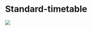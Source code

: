 # Standard-timetable
<img src='https://github.com/fordffx/Standard-timetable/blob/master/screenshot.JPG'>

